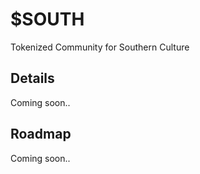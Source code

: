 # $SOUTH

Tokenized Community for Southern Culture

## Details

Coming soon..

## Roadmap

Coming soon..
